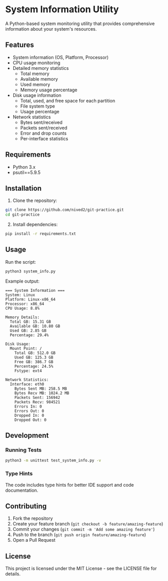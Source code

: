 # System Information Utility

A Python-based system monitoring utility that provides comprehensive information about your system's resources.

## Features

- System information (OS, Platform, Processor)
- CPU usage monitoring
- Detailed memory statistics
  - Total memory
  - Available memory
  - Used memory
  - Memory usage percentage
- Disk usage information
  - Total, used, and free space for each partition
  - File system type
  - Usage percentage
- Network statistics
  - Bytes sent/received
  - Packets sent/received
  - Error and drop counts
  - Per-interface statistics

## Requirements

- Python 3.x
- psutil==5.9.5

## Installation

1. Clone the repository:
```bash
git clone https://github.com/nived2/git-practice.git
cd git-practice
```

2. Install dependencies:
```bash
pip install -r requirements.txt
```

## Usage

Run the script:
```bash
python3 system_info.py
```

Example output:
```
=== System Information ===
System: Linux
Platform: Linux-x86_64
Processor: x86_64
CPU Usage: 8.8%

Memory Details:
  Total GB: 15.31 GB
  Available GB: 10.80 GB
  Used GB: 2.85 GB
  Percentage: 29.4%

Disk Usage:
  Mount Point: /
    Total GB: 512.0 GB
    Used GB: 125.3 GB
    Free GB: 386.7 GB
    Percentage: 24.5%
    Fstype: ext4

Network Statistics:
  Interface: eth0
    Bytes Sent MB: 258.5 MB
    Bytes Recv MB: 1024.2 MB
    Packets Sent: 156942
    Packets Recv: 984521
    Errors In: 0
    Errors Out: 0
    Dropped In: 0
    Dropped Out: 0
```

## Development

### Running Tests

```bash
python3 -m unittest test_system_info.py -v
```

### Type Hints

The code includes type hints for better IDE support and code documentation.

## Contributing

1. Fork the repository
2. Create your feature branch (`git checkout -b feature/amazing-feature`)
3. Commit your changes (`git commit -m 'Add some amazing feature'`)
4. Push to the branch (`git push origin feature/amazing-feature`)
5. Open a Pull Request

## License

This project is licensed under the MIT License - see the LICENSE file for details.
